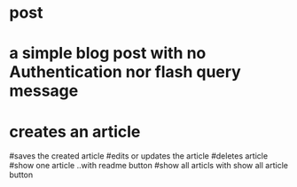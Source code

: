 # post
# a simple blog post with no Authentication nor flash query message
# creates an article
#saves the created article
#edits or updates the article
#deletes article
#show one article ..with readme button
#show all articls with show all article button

